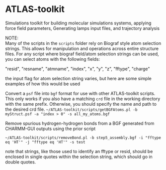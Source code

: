 # ATLAS-toolkit
Simulations toolkit for building molecular simulations systems, applying force field parameters, Generating lamps input files, and trajectory analysis

NOTE:  
Many of the scripts in the `scripts` folder rely on Biograf style atom selection strings. This allows for manipulation and operations across entire structure files. For any script where biograf field/atom selection strings can be used, you can select atoms with the following fields:  

"resid", "resname", "atmname", "index", "x", "y", "z", "fftype", "charge"

the input flag for atom selection string varies, but here are some simple examples of how this would be used

Convert a `psf` file into `bgf` format for use with other ATLAS-toolkit scripts. This only works if you also have a matching `crd` file in the working directory with the same prefix. Otherwise, you should specify the name and path to the desired crd file.
`~/ATLAS-toolkit/scripts/getBGFAtoms.pl -b myStruct.psf -a "index > 0" -s all_my_atoms.bgf`

Remove spurious hydrogen-hydrogen bonds from a BGF generated from CHARMM-GUI outputs using the prior script

`~/ATLAS-toolkit/scripts/removeBond.pl -b step5_assembly.bgf -i "fftype eq 'HT'" -j "fftype eq 'HT'" -s test`

note that strings, like those used to identify an fftype or resid, should be enclosed in single quotes within the selection string, which should go in double quotes.

